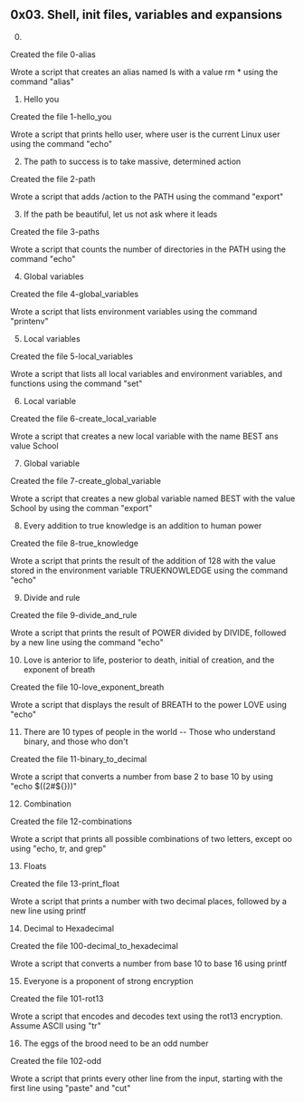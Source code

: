 ## 0x03. Shell, init files, variables and expansions


0. <o>

Created the file 0-alias

Wrote a script that creates an alias named ls with a value rm * using the command "alias"

1. Hello you

Created the file 1-hello_you

Wrote  a script that prints hello user, where user is the current Linux user using the command "echo"

2. The path to success is to take massive, determined action

Created the file 2-path

Wrote a script that adds /action to the PATH using the command "export"

3. If the path be beautiful, let us not ask where it leads

Created the file 3-paths

Wrote a script that counts the number of directories in the PATH using the command "echo"

4. Global variables

Created the file 4-global_variables

Wrote  a script that lists environment variables using the command "printenv"

5. Local variables

Created the file 5-local_variables

Wrote a script that lists all local variables and environment variables, and functions using the command "set"

6. Local variable

Created the file 6-create_local_variable

Wrote a script that creates a new local variable with the name BEST ans value School

7. Global variable

Created the file 7-create_global_variable

Wrote a script that creates a new global variable named BEST with the value School by using the comman "export"

8. Every addition to true knowledge is an addition to human power

Created the file 8-true_knowledge

Wrote a script that prints the result of the addition of 128 with the value stored in the environment variable TRUEKNOWLEDGE using the command "echo"

9. Divide and rule

Created the file 9-divide_and_rule

Wrote a script that prints the result of POWER divided by DIVIDE, followed by a new line using the command "echo"

10. Love is anterior to life, posterior to death, initial of creation, and the exponent of breath

Created the file 10-love_exponent_breath

Wrote a script that displays the result of BREATH to the power LOVE using "echo"

11. There are 10 types of people in the world -- Those who understand binary, and those who don't

Created the file 11-binary_to_decimal

Wrote a script that converts a number from base 2 to base 10 by using "echo $((2#${}))"

12. Combination

Created the file 12-combinations

Wrote  a script that prints all possible combinations of two letters, except oo using "echo, tr, and grep"

13. Floats

Created the file 13-print_float

Wrote a script that prints a number with two decimal places, followed by a new line using printf

14. Decimal to Hexadecimal

Created the file 100-decimal_to_hexadecimal

Wrote a script that converts a number from base 10 to base 16 using printf

15. Everyone is a proponent of strong encryption

Created the file 101-rot13

Wrote a script that encodes and decodes text using the rot13 encryption. Assume ASCII using "tr"

16. The eggs of the brood need to be an odd number

Created the file 102-odd

Wrote  a script that prints every other line from the input, starting with the first line using "paste" and "cut"




































 
